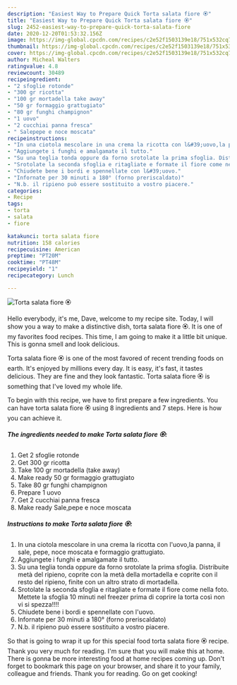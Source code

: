 ```yaml
---
description: "Easiest Way to Prepare Quick Torta salata fiore 🏵"
title: "Easiest Way to Prepare Quick Torta salata fiore 🏵"
slug: 2452-easiest-way-to-prepare-quick-torta-salata-fiore
date: 2020-12-20T01:53:32.156Z
image: https://img-global.cpcdn.com/recipes/c2e52f1503139e18/751x532cq70/torta-salata-fiore-🏵-recipe-main-photo.jpg
thumbnail: https://img-global.cpcdn.com/recipes/c2e52f1503139e18/751x532cq70/torta-salata-fiore-🏵-recipe-main-photo.jpg
cover: https://img-global.cpcdn.com/recipes/c2e52f1503139e18/751x532cq70/torta-salata-fiore-🏵-recipe-main-photo.jpg
author: Micheal Walters
ratingvalue: 4.8
reviewcount: 30489
recipeingredient:
- "2 sfoglie rotonde"
- "300 gr ricotta"
- "100 gr mortadella take away"
- "50 gr formaggio grattugiato"
- "80 gr funghi champignon"
- "1 uovo"
- "2 cucchiai panna fresca"
- " Salepepe e noce moscata"
recipeinstructions:
- "In una ciotola mescolare in una crema la ricotta con l&#39;uovo,la panna, il sale, pepe, noce moscata e formaggio grattugiato."
- "Aggiungete i funghi e amalgamate il tutto."
- "Su una teglia tonda oppure da forno srotolate la prima sfoglia. Distribuite metà del ripieno, coprite con la metà della mortadella e coprite con il resto del ripieno, finite con un altro strato di mortadella."
- "Srotolate la seconda sfoglia e ritagliate e formate il fiore come nella foto. Mettete la sfoglia 10 minuti nel freezer prima di coprire la torta così non vi si spezza!!!!"
- "Chiudete bene i bordi e spennellate con l&#39;uovo."
- "Infornate per 30 minuti a 180° (forno preriscaldato)"
- "N.b. il ripieno può essere sostituito a vostro piacere."
categories:
- Recipe
tags:
- torta
- salata
- fiore

katakunci: torta salata fiore 
nutrition: 158 calories
recipecuisine: American
preptime: "PT20M"
cooktime: "PT48M"
recipeyield: "1"
recipecategory: Lunch

---
```



![Torta salata fiore 🏵](https://img-global.cpcdn.com/recipes/c2e52f1503139e18/751x532cq70/torta-salata-fiore-🏵-recipe-main-photo.jpg)

Hello everybody, it's me, Dave, welcome to my recipe site. Today, I will show you a way to make a distinctive dish, torta salata fiore 🏵. It is one of my favorites food recipes. This time, I am going to make it a little bit unique. This is gonna smell and look delicious.

Torta salata fiore 🏵 is one of the most favored of recent trending foods on earth. It's enjoyed by millions every day. It is easy, it's fast, it tastes delicious. They are fine and they look fantastic. Torta salata fiore 🏵 is something that I've loved my whole life.




To begin with this recipe, we have to first prepare a few ingredients. You can have torta salata fiore 🏵 using 8 ingredients and 7 steps. Here is how you can achieve it.

<!--inarticleads1-->

##### The ingredients needed to make Torta salata fiore 🏵:

1. Get 2 sfoglie rotonde
1. Get 300 gr ricotta
1. Take 100 gr mortadella (take away)
1. Make ready 50 gr formaggio grattugiato
1. Take 80 gr funghi champignon
1. Prepare 1 uovo
1. Get 2 cucchiai panna fresca
1. Make ready  Sale,pepe e noce moscata




<!--inarticleads2-->

##### Instructions to make Torta salata fiore 🏵:

1. In una ciotola mescolare in una crema la ricotta con l&#39;uovo,la panna, il sale, pepe, noce moscata e formaggio grattugiato.
1. Aggiungete i funghi e amalgamate il tutto.
1. Su una teglia tonda oppure da forno srotolate la prima sfoglia. Distribuite metà del ripieno, coprite con la metà della mortadella e coprite con il resto del ripieno, finite con un altro strato di mortadella.
1. Srotolate la seconda sfoglia e ritagliate e formate il fiore come nella foto. Mettete la sfoglia 10 minuti nel freezer prima di coprire la torta così non vi si spezza!!!!
1. Chiudete bene i bordi e spennellate con l&#39;uovo.
1. Infornate per 30 minuti a 180° (forno preriscaldato)
1. N.b. il ripieno può essere sostituito a vostro piacere.




So that is going to wrap it up for this special food torta salata fiore 🏵 recipe. Thank you very much for reading. I'm sure that you will make this at home. There is gonna be more interesting food at home recipes coming up. Don't forget to bookmark this page on your browser, and share it to your family, colleague and friends. Thank you for reading. Go on get cooking!
